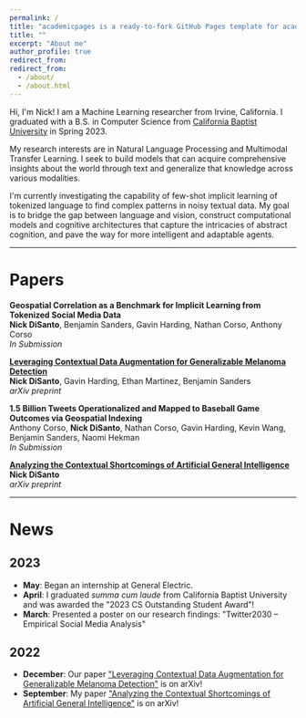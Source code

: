 ```yaml
---
permalink: /
title: "academicpages is a ready-to-fork GitHub Pages template for academic personal websites"
title: ""
excerpt: "About me"
author_profile: true
redirect_from: 
redirect_from:
  - /about/
  - /about.html
---
```


Hi, I'm Nick! I am a Machine Learning researcher from Irvine, California. I graduated with a B.S. in Computer Science from [California Baptist University](https://calbaptist.edu) in Spring 2023.

My research interests are in Natural Language Processing and Multimodal Transfer Learning. I seek to build models that can acquire comprehensive insights about the world through text and generalize that knowledge across various modalities.

I'm currently investigating the capability of few-shot implicit learning of tokenized language to find complex patterns in noisy textual data. My goal is to bridge the gap between language and vision, construct computational models and cognitive architectures that capture the intricacies of abstract cognition, and pave the way for more intelligent and adaptable agents.

------------------
# Papers

**Geospatial Correlation as a Benchmark for Implicit Learning from Tokenized Social Media Data** \
**Nick DiSanto**, Benjamin Sanders, Gavin Harding, Nathan Corso, Anthony Corso \
*In Submission*


[**Leveraging Contextual Data Augmentation for Generalizable Melanoma Detection**](https://arxiv.org/abs/2212.05116) \
**Nick DiSanto**, Gavin Harding, Ethan Martinez, Benjamin Sanders \
*arXiv preprint*


**1.5 Billion Tweets Operationalized and Mapped to Baseball Game Outcomes via Geospatial Indexing** \
Anthony Corso, **Nick DiSanto**, Nathan Corso, Gavin Harding, Kevin Wang, Benjamin Sanders, Naomi Hekman \
*In Submission*


[**Analyzing the Contextual Shortcomings of Artificial General Intelligence**](https://arxiv.org/abs/2304.00002) \
**Nick DiSanto** \
*arXiv preprint*

------------------
# News

## 2023

- **May**: Began an internship at General Electric.
- **April**: I graduated *summa cum laude* from California Baptist University and was awarded the "2023 CS Outstanding Student Award"!
- **March**: Presented a poster on our research findings: "Twitter2030 – Empirical Social Media Analysis"

## 2022
- **December**: Our paper ["Leveraging Contextual Data Augmentation for Generalizable Melanoma Detection"](https://arxiv.org/abs/2212.05116) is on arXiv!
- **September**: My paper ["Analyzing the Contextual Shortcomings of Artificial General Intelligence"](https://arxiv.org/abs/2304.00002) is on arXiv!

